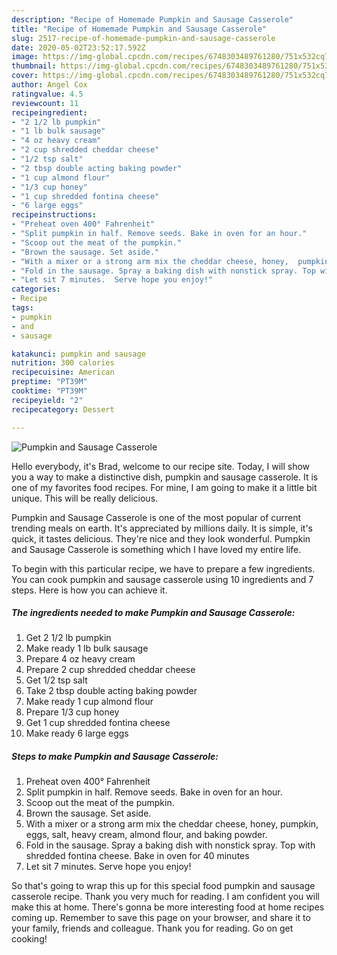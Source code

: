 ```yaml
---
description: "Recipe of Homemade Pumpkin and Sausage Casserole"
title: "Recipe of Homemade Pumpkin and Sausage Casserole"
slug: 2517-recipe-of-homemade-pumpkin-and-sausage-casserole
date: 2020-05-02T23:52:17.592Z
image: https://img-global.cpcdn.com/recipes/6748303489761280/751x532cq70/pumpkin-and-sausage-casserole-recipe-main-photo.jpg
thumbnail: https://img-global.cpcdn.com/recipes/6748303489761280/751x532cq70/pumpkin-and-sausage-casserole-recipe-main-photo.jpg
cover: https://img-global.cpcdn.com/recipes/6748303489761280/751x532cq70/pumpkin-and-sausage-casserole-recipe-main-photo.jpg
author: Angel Cox
ratingvalue: 4.5
reviewcount: 11
recipeingredient:
- "2 1/2 lb pumpkin"
- "1 lb bulk sausage"
- "4 oz heavy cream"
- "2 cup shredded cheddar cheese"
- "1/2 tsp salt"
- "2 tbsp double acting baking powder"
- "1 cup almond flour"
- "1/3 cup honey"
- "1 cup shredded fontina cheese"
- "6 large eggs"
recipeinstructions:
- "Preheat oven 400° Fahrenheit"
- "Split pumpkin in half. Remove seeds. Bake in oven for an hour."
- "Scoop out the meat of the pumpkin."
- "Brown the sausage. Set aside."
- "With a mixer or a strong arm mix the cheddar cheese, honey,  pumpkin, eggs, salt, heavy cream, almond flour, and baking powder."
- "Fold in the sausage. Spray a baking dish with nonstick spray. Top with shredded fontina cheese. Bake in oven for 40 minutes"
- "Let sit 7 minutes.  Serve hope you enjoy!"
categories:
- Recipe
tags:
- pumpkin
- and
- sausage

katakunci: pumpkin and sausage 
nutrition: 300 calories
recipecuisine: American
preptime: "PT39M"
cooktime: "PT39M"
recipeyield: "2"
recipecategory: Dessert

---
```



![Pumpkin and Sausage Casserole](https://img-global.cpcdn.com/recipes/6748303489761280/751x532cq70/pumpkin-and-sausage-casserole-recipe-main-photo.jpg)

Hello everybody, it's Brad, welcome to our recipe site. Today, I will show you a way to make a distinctive dish, pumpkin and sausage casserole. It is one of my favorites food recipes. For mine, I am going to make it a little bit unique. This will be really delicious.



Pumpkin and Sausage Casserole is one of the most popular of current trending meals on earth. It's appreciated by millions daily. It is simple, it's quick, it tastes delicious. They're nice and they look wonderful. Pumpkin and Sausage Casserole is something which I have loved my entire life.


To begin with this particular recipe, we have to prepare a few ingredients. You can cook pumpkin and sausage casserole using 10 ingredients and 7 steps. Here is how you can achieve it.

<!--inarticleads1-->

##### The ingredients needed to make Pumpkin and Sausage Casserole:

1. Get 2 1/2 lb pumpkin
1. Make ready 1 lb bulk sausage
1. Prepare 4 oz heavy cream
1. Prepare 2 cup shredded cheddar cheese
1. Get 1/2 tsp salt
1. Take 2 tbsp double acting baking powder
1. Make ready 1 cup almond flour
1. Prepare 1/3 cup honey
1. Get 1 cup shredded fontina cheese
1. Make ready 6 large eggs




<!--inarticleads2-->

##### Steps to make Pumpkin and Sausage Casserole:

1. Preheat oven 400° Fahrenheit
1. Split pumpkin in half. Remove seeds. Bake in oven for an hour.
1. Scoop out the meat of the pumpkin.
1. Brown the sausage. Set aside.
1. With a mixer or a strong arm mix the cheddar cheese, honey,  pumpkin, eggs, salt, heavy cream, almond flour, and baking powder.
1. Fold in the sausage. Spray a baking dish with nonstick spray. Top with shredded fontina cheese. Bake in oven for 40 minutes
1. Let sit 7 minutes.  Serve hope you enjoy!




So that's going to wrap this up for this special food pumpkin and sausage casserole recipe. Thank you very much for reading. I am confident you will make this at home. There's gonna be more interesting food at home recipes coming up. Remember to save this page on your browser, and share it to your family, friends and colleague. Thank you for reading. Go on get cooking!
